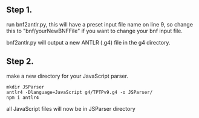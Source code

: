 ## Step 1.
run bnf2antlr.py, 
this will have a preset input file name on line 9, so change this to "bnf/yourNewBNFFile" if you want to change your bnf input file.

bnf2antlr.py will output a new ANTLR (.g4) file in the g4 directory.


## Step 2.

make a new directory for your JavaScript parser.


```
mkdir JSParser
antlr4 -Dlanguage=JavaScript g4/TPTPv9.g4 -o JSParser/
npm i antlr4
```

all JavaScript files will now be in JSParser directory


